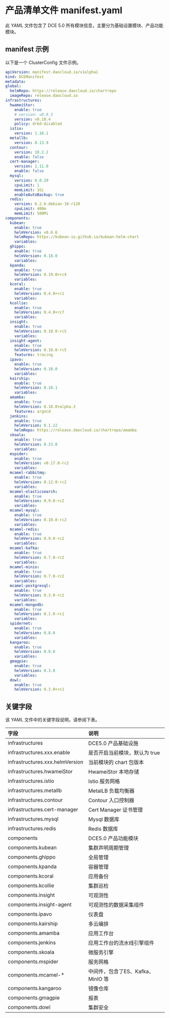 # 产品清单文件 manifest.yaml

此 YAML 文件包含了 DCE 5.0 所有模块信息，主要分为基础设置模块、产品功能模块。

## manifest 示例

以下是一个 ClusterConfig 文件示例。

```yaml title="manifest.yaml"
apiVersion: manifest.daocloud.io/v1alpha1
kind: DCEManifest
metadata:
global:
  helmRepo: https://release.daocloud.io/chartrepo
  imageRepo: release.daocloud.io
infrastructures:
  hwameiStor:
    enable: true
    # version: v0.9.3
    version: v0.10.4
    policy: drbd-disabled
  istio:
    version: 1.16.1
  metallb:
    version: 0.13.9
  contour:
    version: 10.2.2
    enable: false
  cert-manager:
    version: 1.11.0
    enable: false
  mysql:
    version: 8.0.29
    cpuLimit: 1
    memLimit: 1Gi
    enableAutoBackup: true
  redis:
    version: 6.2.6-debian-10-r120
    cpuLimit: 400m
    memLimit: 500Mi
components:
  kubean:
    enable: true
    helmVersion: v0.6.6
    helmRepo: https://kubean-io.github.io/kubean-helm-chart
    variables:
  ghippo:
    enable: true
    helmVersion: 0.18.0
    variables:
  kpanda:
    enable: true
    helmVersion: 0.19.0+rc4
    variables:
  kcoral:
    enable: true
    helmVersion: 0.4.0+rc1
    variables:
  kcollie:
    enable: true
    helmVersion: 0.4.0+rc7
    variables:
  insight:
    enable: true
    helmVersion: 0.18.0-rc5
    variables:
  insight-agent:
    enable: true
    helmVersion: 0.18.0-rc5
    features: tracing
  ipavo:
    enable: true
    helmVersion: 0.10.0
    variables:
  kairship:
    enable: true
    helmVersion: 0.10.1
    variables:
  amamba:
    enable: true
    helmVersion: 0.18.0+alpha.3
    features: argocd
  jenkins:
    enable: true
    helmVersion: 0.1.12
    helmRepo: https://release.daocloud.io/chartrepo/amamba
  skoala:
    enable: true
    helmVersion: 0.23.0
    variables:
  mspider:
    enable: true
    helmVersion: v0.17.0-rc2
    variables:
  mcamel-rabbitmq:
    enable: true
    helmVersion: 0.12.0-rc2
    variables:
  mcamel-elasticsearch:
    enable: true
    helmVersion: 0.9.0-rc2
    variables:
  mcamel-mysql:
    enable: true
    helmVersion: 0.10.0-rc2
    variables:
  mcamel-redis:
    enable: true
    helmVersion: 0.9.0-rc2
    variables:
  mcamel-kafka:
    enable: true
    helmVersion: 0.7.0-rc2
    variables:
  mcamel-minio:
    enable: true
    helmVersion: 0.7.0-rc2
    variables:
  mcamel-postgresql:
    enable: true
    helmVersion: 0.3.0-rc2
    variables:
  mcamel-mongodb:
    enable: true
    helmVersion: 0.1.0-rc1
    variables:
  spidernet:
    enable: true
    helmVersion: 0.8.0
    variables:
  kangaroo:
    enable: true
    helmVersion: 0.9.0
    variables:
  gmagpie:
    enable: true
    helmVersion: 0.3.0
    variables:
  dowl:
    enable: true
    helmVersion: 0.3.0+rc1
```

## 关键字段

该 YAML 文件中的关键字段说明，请参阅下表。

| 字段                            | 说明                              |
| :------------------------------ | :-------------------------------- |
| infrastructures                 | DCE5.0 产品基础设施               |
| infrastructures.xxx.enable      | 是否开启当前模块，默认为 true     |
| infrastructures.xxx.helmVersion | 当前模块的 chart 包版本           |
| infrastructures.hwameiStor      | HwameiStor 本地存储               |
| infrastructures.istio           | Istio 服务网格                    |
| infrastructures.metallb         | MetalLB 负载均衡器                |
| infrastructures.contour         | Contour 入口控制器                |
| infrastructures.cert-manager    | Cert Manager 证书管理             |
| infrastructures.mysql           | Mysql 数据库                      |
| infrastructures.redis           | Redis 数据库                      |
| components                      | DCE5.0 产品功能模块               |
| components.kubean               | 集群声明周期管理                  |
| components.ghippo               | 全局管理                          |
| components.kpanda               | 容器管理                          |
| components.kcoral               | 应用备份                 |
| components.kcollie              | 集群巡检                 |
| components.insight              | 可观测性                          |
| components.insight-agent        | 可观测性的数据采集组件            |
| components.ipavo                | 仪表盘                            |
| components.kairship             | 多云编排                          |
| components.amamba               | 应用工作台                        |
| components.jenkins              | 应用工作台的流水线引擎组件        |
| components.skoala               | 微服务引擎                        |
| components.mspider              | 服务网格                          |
| components.mcamel-*             | 中间件，包含了ES、Kafka、MinIO 等 |
| components.kangaroo             | 镜像仓库                          |
| components.gmagpie              | 报表                              |
| components.dowl                 | 集群安全                          |
